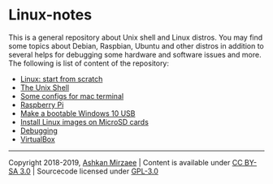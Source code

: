 # Linux-notes

This is a general repository about Unix shell and Linux distros. You may find some topics about Debian, Raspbian, Ubuntu and other distros in addition to several helps for debugging some hardware and software issues and more. The following is list of content of the repository:
- [Linux: start from scratch](https://github.com/ashki23/Linux-notes/blob/master/linux.md)
- [The Unix Shell](https://github.com/ashki23/Linux-notes/blob/master/shell.md)
- [Some configs for mac terminal](https://github.com/ashki23/Linux-notes/blob/master/mac-terminal.md)
- [Raspberry Pi](https://github.com/ashki23/Linux-notes/blob/master/raspberry-pi.md)
- [Make a bootable Windows 10 USB](https://github.com/ashki23/Linux-notes/blob/master/bootable-windows.md)
- [Install Linux images on MicroSD cards](https://github.com/ashki23/Linux-notes/blob/master/image-linux.md)
- [Debugging](https://github.com/ashki23/Linux-notes/blob/master/debugging.md)
- [VirtualBox](https://github.com/ashki23/Linux-notes/blob/master/virtualbox.md)

---
Copyright 2018-2019, [Ashkan Mirzaee](https://ashki23.github.io/index.html) | Content is available under [CC BY-SA 3.0](https://creativecommons.org/licenses/by-sa/3.0/) | Sourcecode licensed under [GPL-3.0](https://www.gnu.org/licenses/gpl-3.0.en.html)
